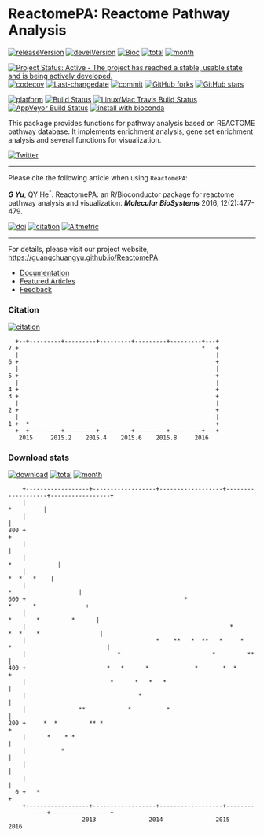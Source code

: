 ReactomePA: Reactome Pathway Analysis
=====================================

[![releaseVersion](https://img.shields.io/badge/release%20version-1.16.2-green.svg?style=flat)](https://bioconductor.org/packages/ReactomePA) [![develVersion](https://img.shields.io/badge/devel%20version-1.17.4-green.svg?style=flat)](https://github.com/GuangchuangYu/ReactomePA) [![Bioc](http://www.bioconductor.org/shields/years-in-bioc/clusterProfiler.svg)](https://www.bioconductor.org/packages/devel/bioc/html/clusterProfiler.html#since) [![total](https://img.shields.io/badge/downloads-23001/total-blue.svg?style=flat)](https://bioconductor.org/packages/stats/bioc/ReactomePA) [![month](https://img.shields.io/badge/downloads-696/month-blue.svg?style=flat)](https://bioconductor.org/packages/stats/bioc/ReactomePA)

[![Project Status: Active - The project has reached a stable, usable state and is being actively developed.](http://www.repostatus.org/badges/latest/active.svg)](http://www.repostatus.org/#active) [![codecov](https://codecov.io/gh/GuangchuangYu/ReactomePA/branch/master/graph/badge.svg)](https://codecov.io/gh/GuangchuangYu/ReactomePA/) [![Last-changedate](https://img.shields.io/badge/last%20change-2016--10--03-green.svg)](https://github.com/GuangchuangYu/ReactomePA/commits/master) [![commit](http://www.bioconductor.org/shields/commits/bioc/ReactomePA.svg)](https://www.bioconductor.org/packages/devel/bioc/html/ReactomePA.html#svn_source) [![GitHub forks](https://img.shields.io/github/forks/GuangchuangYu/ReactomePA.svg)](https://github.com/GuangchuangYu/ReactomePA/network) [![GitHub stars](https://img.shields.io/github/stars/GuangchuangYu/ReactomePA.svg)](https://github.com/GuangchuangYu/ReactomePA/stargazers)

[![platform](http://www.bioconductor.org/shields/availability/devel/ReactomePA.svg)](https://www.bioconductor.org/packages/devel/bioc/html/ReactomePA.html#archives) [![Build Status](http://www.bioconductor.org/shields/build/devel/bioc/ReactomePA.svg)](https://bioconductor.org/checkResults/devel/bioc-LATEST/ReactomePA/) [![Linux/Mac Travis Build Status](https://img.shields.io/travis/GuangchuangYu/ReactomePA/master.svg?label=Mac%20OSX%20%26%20Linux)](https://travis-ci.org/GuangchuangYu/ReactomePA) [![AppVeyor Build Status](https://img.shields.io/appveyor/ci/Guangchuangyu/ReactomePA/master.svg?label=Windows)](https://ci.appveyor.com/project/GuangchuangYu/ReactomePA) [![install with bioconda](https://img.shields.io/badge/install%20with-bioconda-green.svg?style=flat)](http://bioconda.github.io/recipes/bioconductor-reactomepa/README.html)

This package provides functions for pathway analysis based on REACTOME pathway database. It implements enrichment analysis, gene set enrichment analysis and several functions for visualization.

[![Twitter](https://img.shields.io/twitter/url/https/github.com/GuangchuangYu/ReactomePA.svg?style=social)](https://twitter.com/intent/tweet?hashtags=ReactomePA&url=http://pubs.rsc.org/en/Content/ArticleLanding/2016/MB/C5MB00663E#!divAbstract)

------------------------------------------------------------------------

Please cite the following article when using `ReactomePA`:

***G Yu***, QY He<sup>\*</sup>. ReactomePA: an R/Bioconductor package for reactome pathway analysis and visualization. ***Molecular BioSystems*** 2016, 12(2):477-479.

[![doi](https://img.shields.io/badge/doi-10.1039/c5mb00663e-green.svg?style=flat)](http://dx.doi.org/10.1039/c5mb00663e) [![citation](https://img.shields.io/badge/cited%20by-8-green.svg?style=flat)](https://scholar.google.com.hk/scholar?oi=bibs&hl=en&cites=3311691878690959578) [![Altmetric](https://img.shields.io/badge/Altmetric-15-green.svg?style=flat)](https://www.altmetric.com/details/4796667)

------------------------------------------------------------------------

For details, please visit our project website, <https://guangchuangyu.github.io/ReactomePA>.

-   [Documentation](https://guangchuangyu.github.io/ReactomePA/documentation/)
-   [Featured Articles](https://guangchuangyu.github.io/ReactomePA/featuredArticles/)
-   [Feedback](https://guangchuangyu.github.io/ReactomePA/#feedback)

### Citation

[![citation](https://img.shields.io/badge/cited%20by-8-green.svg?style=flat)](https://scholar.google.com.hk/scholar?oi=bibs&hl=en&cites=3311691878690959578)

      +--+---------+---------+---------+---------+---------+---+
    7 +                                                    *   +
      |                                                        |
    6 +                                                        +
      |                                                        |
    5 +                                                        +
      |                                                        |
    4 +                                                        +
    3 +                                                        +
      |                                                        |
    2 +                                                        +
      |                                                        |
    1 +  *                                                     +
      +--+---------+---------+---------+---------+---------+---+
       2015     2015.2    2015.4    2015.6    2015.8     2016   

### Download stats

[![download](http://www.bioconductor.org/shields/downloads/ReactomePA.svg)](https://bioconductor.org/packages/stats/bioc/ReactomePA/) [![total](https://img.shields.io/badge/downloads-23001/total-blue.svg?style=flat)](https://bioconductor.org/packages/stats/bioc/ReactomePA) [![month](https://img.shields.io/badge/downloads-696/month-blue.svg?style=flat)](https://bioconductor.org/packages/stats/bioc/ReactomePA)

        +------------------+------------------+------------------+-------------------+-----------------+
        |                                                                                    *         |
        |                                                                                              |
    800 +                                                                                              +
        |                                                                                              |
        |                                                                                *             |
        |                                                                                  *  *   *    |
        |                                                                          *                   |
    600 +                                             *                          *      *              +
        |                                                                     *       *         *      |
        |                                                          *         *  *    *                 |
        |                                     *    **   *  **   *     *    *                           |
        |                          *                          *         **                             |
    400 +                       *   *      *             *       *  *                                  +
        |                        *      *   *   *                                                      |
        |                                *                                                             |
        |               **            *          *                                                     |
    200 +     *  *         ** *                                                                        +
        |      *    * *                                                                                |
        |          *                                                                                   |
        |                                                                                              |
        |                                                                                              |
      0 +   *                                                                                          +
        +------------------+------------------+------------------+-------------------+-----------------+
                         2013               2014               2015                2016
